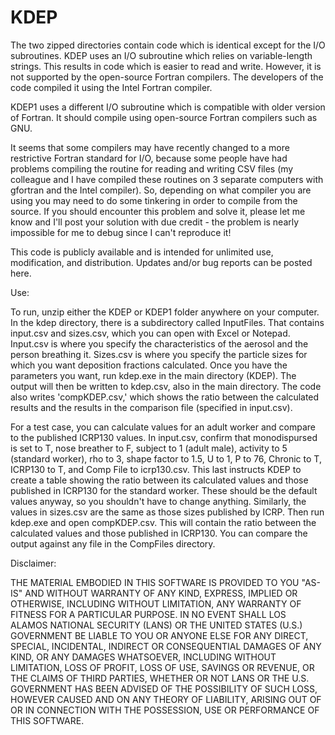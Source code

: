 # KDEP

The two zipped directories contain code which is identical except for the I/O subroutines. KDEP uses an I/O subroutine which relies on variable-length strings. This results in code which is easier to read and write. However, it is not supported by the open-source Fortran compilers. The developers of the code compiled it using the Intel Fortran compiler.

KDEP1 uses a different I/O subroutine which is compatible with older version of Fortran. It should compile using open-source Fortran compilers such as GNU.

It seems that some compilers may have recently changed to a more restrictive Fortran standard for I/O, because some people have had problems compiling the routine for reading and writing CSV files (my colleague and I have compiled these routines on 3 separate computers with gfortran and the Intel compiler). So, depending on what compiler you are using you may need to do some tinkering in order to compile from the source. If you should encounter this problem and solve it, please let me know and I'll post your solution with due credit - the problem is nearly impossible for me to debug since I can't reproduce it!

This code is publicly available and is intended for unlimited use, modification, and distribution. Updates and/or bug reports can be posted here.

Use:

To run, unzip either the KDEP or KDEP1 folder anywhere on your computer. In the kdep directory, there is a subdirectory called InputFiles. That contains input.csv and sizes.csv, which you can open with Excel or Notepad. Input.csv is where you specify the characteristics of the aerosol and the person breathing it. Sizes.csv is where you specify the particle sizes for which you want deposition fractions calculated. Once you have the parameters you want, run kdep.exe in the main directory (KDEP). The output will then be written to kdep.csv, also in the main directory. The code also writes 'compKDEP.csv,' which shows the ratio between the calculated results and the results in the comparison file (specified in input.csv). 

For a test case, you can calculate values for an adult worker and compare to the published ICRP130 values. In input.csv, confirm that monodispursed is set to T, nose breather to F, subject to 1 (adult male), activity to 5 (standard worker), rho to 3, shape factor to 1.5, U to 1, P to 76, Chronic to T, ICRP130 to T, and Comp File to icrp130.csv. This last instructs KDEP to create a table showing the ratio between its calculated values and those published in ICRP130 for the standard worker. These should be the default values anyway, so you shouldn't have to change anything. Similarly, the values in sizes.csv are the same as those sizes published by ICRP. Then run kdep.exe and open compKDEP.csv. This will contain the ratio between the calculated values and those published in ICRP130. You can compare the output against any file in the CompFiles directory.

Disclaimer:

THE MATERIAL EMBODIED IN THIS SOFTWARE IS PROVIDED TO YOU "AS-IS" AND WITHOUT WARRANTY OF ANY KIND, EXPRESS, IMPLIED OR OTHERWISE, INCLUDING WITHOUT LIMITATION, ANY WARRANTY OF FITNESS FOR A PARTICULAR PURPOSE. IN NO EVENT SHALL LOS ALAMOS NATIONAL SECURITY (LANS) OR THE UNITED STATES (U.S.) GOVERNMENT BE LIABLE TO YOU OR ANYONE ELSE FOR ANY DIRECT, SPECIAL, INCIDENTAL, INDIRECT OR CONSEQUENTIAL DAMAGES OF ANY KIND, OR ANY DAMAGES WHATSOEVER, INCLUDING WITHOUT LIMITATION, LOSS OF PROFIT, LOSS OF USE, SAVINGS OR REVENUE, OR THE CLAIMS OF THIRD PARTIES, WHETHER OR NOT LANS OR THE U.S. GOVERNMENT HAS BEEN ADVISED OF THE POSSIBILITY OF SUCH LOSS, HOWEVER CAUSED AND ON ANY THEORY OF LIABILITY, ARISING OUT OF OR IN CONNECTION WITH THE POSSESSION, USE OR PERFORMANCE OF THIS SOFTWARE. 

